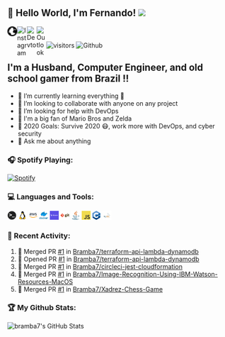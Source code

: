 ## 👋 Hello World, I'm Fernando! <img src="https://github.com/TheDudeThatCode/TheDudeThatCode/blob/master/Assets/Earth.gif" width="24px">



<a target="_blank" href="https://www.fbmello.com/"><img align="left" alt="WebPage" width="22px" src="https://raw.githubusercontent.com/iconic/open-iconic/master/svg/globe.svg" /></a>
<a target="_blank" href="https://www.instagram.com/bramba7/"><img align="left" alt="Instagram" width="22px" src="https://cdn.jsdelivr.net/npm/simple-icons@v3/icons/instagram.svg" /></a>
<a target="_blank" href="https://dev.to/bramba7/"><img align="left" alt="Devto" width="22px" src="https://cdn.jsdelivr.net/npm/simple-icons@v3/icons/dev-dot-to.svg" /></a>
<a target="_blank" href="mailto:bramba@outlook.com"><img align="left" alt="Outlook" width="22px" src="https://cdn.jsdelivr.net/npm/simple-icons@3.11.0/icons/microsoftoutlook.svg"/></a>
</br></br>
![visitors](https://visitor-badge.laobi.icu/badge?page_id=bramba7.bramba7)
![Github](https://img.shields.io/github/followers/bramba7?label=Followers&logo=Github)


## I'm a Husband, Computer Engineer, and old school gamer from Brazil !!

- 🌱 I’m currently learning everything 🤣
- 👯 I’m looking to collaborate with anyone on any project
- 🤔 I’m looking for help with DevOps
- 👾 I'm a big fan of Mario Bros and Zelda
- 🥅 2020 Goals: Survive 2020 😷, work more with DevOps, and cyber security
- 💬 Ask me about anything 



### 🎧 Spotify Playing: 

[![Spotify](https://novatorem-delta-roan.vercel.app/api/spotify)](https://open.spotify.com/user/ec2fad88341944d2a0cd0f75e844cc91)


### 💻 Languages and Tools:

<code><img height="20" src="https://raw.githubusercontent.com/github/explore/80688e429a7d4ef2fca1e82350fe8e3517d3494d/topics/terminal/terminal.png"></code>
<code><img height="20" src="https://raw.githubusercontent.com/github/explore/80688e429a7d4ef2fca1e82350fe8e3517d3494d/topics/linux/linux.png"></code>
<code><img height="20" src="https://raw.githubusercontent.com/github/explore/80688e429a7d4ef2fca1e82350fe8e3517d3494d/topics/aws/aws.png"></code>
<code><img height="20" src="https://raw.githubusercontent.com/github/explore/80688e429a7d4ef2fca1e82350fe8e3517d3494d/topics/docker/docker.png"></code>
<code><img height="20" src="https://raw.githubusercontent.com/github/explore/80688e429a7d4ef2fca1e82350fe8e3517d3494d/topics/terraform/terraform.png"></code>
<code><img height="20" src="https://raw.githubusercontent.com/github/explore/80688e429a7d4ef2fca1e82350fe8e3517d3494d/topics/git/git.png"></code>
<code><img height="20" src="https://raw.githubusercontent.com/github/explore/80688e429a7d4ef2fca1e82350fe8e3517d3494d/topics/java/java.png"></code>
<code><img height="20" src="https://raw.githubusercontent.com/github/explore/80688e429a7d4ef2fca1e82350fe8e3517d3494d/topics/javascript/javascript.png"></code>
<code><img height="20" src="https://raw.githubusercontent.com/github/explore/80688e429a7d4ef2fca1e82350fe8e3517d3494d/topics/cpp/cpp.png"></code>
<code><img height="20" src="https://raw.githubusercontent.com/github/explore/80688e429a7d4ef2fca1e82350fe8e3517d3494d/topics/mysql/mysql.png"></code>



### 📃  Recent Activity:
<!--START_SECTION:activity-->
1. 🎉 Merged PR [#1](https://github.com/Bramba7/terraform-api-lambda-dynamodb/pull/1) in [Bramba7/terraform-api-lambda-dynamodb](https://github.com/Bramba7/terraform-api-lambda-dynamodb)
2. 💪 Opened PR [#1](https://github.com/Bramba7/terraform-api-lambda-dynamodb/pull/1) in [Bramba7/terraform-api-lambda-dynamodb](https://github.com/Bramba7/terraform-api-lambda-dynamodb)
3. 🎉 Merged PR [#1](https://github.com/Bramba7/circleci-jest-cloudformation/pull/1) in [Bramba7/circleci-jest-cloudformation](https://github.com/Bramba7/circleci-jest-cloudformation)
4. 🎉 Merged PR [#1](https://github.com/Bramba7/Image-Recognition-Using-IBM-Watson-Resources-MacOS/pull/1) in [Bramba7/Image-Recognition-Using-IBM-Watson-Resources-MacOS](https://github.com/Bramba7/Image-Recognition-Using-IBM-Watson-Resources-MacOS)
5. 🎉 Merged PR [#1](https://github.com/Bramba7/Xadrez-Chess-Game/pull/1) in [Bramba7/Xadrez-Chess-Game](https://github.com/Bramba7/Xadrez-Chess-Game)
<!--END_SECTION:activity-->


### 🏆 My Github Stats:

<img align="left" alt="bramba7's GitHub Stats" src="https://github-readme-stats.codestackr.vercel.app/api?username=bramba7&show_icons=true&hide_border=true" />


